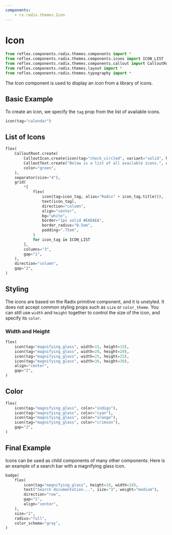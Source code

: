 ```yaml
---
components:
    - rx.radix.themes.Icon
---
```

# Icon

```python exec
from reflex.components.radix.themes.components import *
from reflex.components.radix.themes.components.icons import ICON_LIST
from reflex.components.radix.themes.components.callout import CalloutRoot, CalloutIcon, CalloutText
from reflex.components.radix.themes.layout import *
from reflex.components.radix.themes.typography import *
```

The Icon component is used to display an icon from a library of icons.

## Basic Example

To create an icon, we specify the `tag` prop from the list of available icons.

```python demo
icon(tag="calendar")
```

## List of Icons

```python eval
flex(
    CalloutRoot.create(
        CalloutIcon.create(icon(tag="check_circled", variant="solid", high_contrast=True, color="green")),
        CalloutText.create("Below is a list of all available icons.", color="black", weight="bold"),
        color="green",
    ),
    separator(size="4"),
    grid(
        *[
            flex(
                icon(tag=icon_tag, alias="Radix" + icon_tag.title()),
                text(icon_tag),
                direction="column",
                align="center",
                bg="white",
                border="1px solid #EAEAEA",
                border_radius="0.5em",
                padding=".75em",
            )
            for icon_tag in ICON_LIST
        ],
        columns="3",
        gap="1",
    ),
    direction="column",
    gap="2",
)
```

## Styling

The icons are based on the Radix primitive component, and it is unstyled. It does not accept common styling props such as `size` or `color_theme`. You can still use `width` and `height` together to control the size of the icon, and specify its `color`.

### Width and Height

```python demo
flex(
    icon(tag="magnifying_glass", width=15, height=15),
    icon(tag="magnifying_glass", width=20, height=20),
    icon(tag="magnifying_glass", width=25, height=25),
    icon(tag="magnifying_glass", width=30, height=30),
    align="center",
    gap="2",
)
```

## Color

```python demo
flex(
    icon(tag="magnifying_glass", color="indigo"),
    icon(tag="magnifying_glass", color="cyan"),
    icon(tag="magnifying_glass", color="orange"),
    icon(tag="magnifying_glass", color="crimson"),
    gap="2",
)
```

## Final Example

Icons can be used as child components of many other components. Here is an example of a search bar with a magnifying glass icon.

```python demo
badge(
    flex(
        icon(tag="magnifying_glass", height=18, width=18),
        text("Search documentation...", size="3", weight="medium"),
        direction="row",
        gap="1",
        align="center",
    ),
    size="2",
    radius="full",
    color_scheme="gray",
)
```
